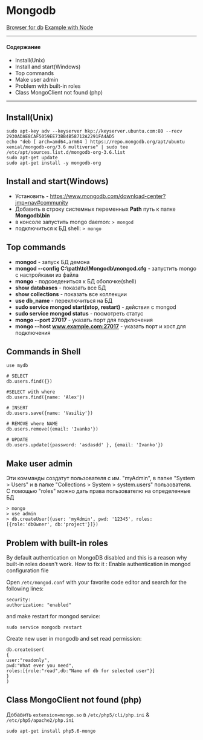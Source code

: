 # Mongodb

[Browser for db](https://robomongo.org/)
[Example with Node](https://github.com/Nikeweke/Mongo-Node)

---
#### Содержание
* Install(Unix)
* Install and start(Windows)
* Top commands
* Make user admin
* Problem with built-in roles
* Class MongoClient not found (php)

---

## Install(Unix)

```
sudo apt-key adv --keyserver hkp://keyserver.ubuntu.com:80 --recv 2930ADAE8CAF5059EE73BB4B58712A2291FA4AD5
echo "deb [ arch=amd64,arm64 ] https://repo.mongodb.org/apt/ubuntu xenial/mongodb-org/3.6 multiverse" | sudo tee /etc/apt/sources.list.d/mongodb-org-3.6.list
sudo apt-get update
sudo apt-get install -y mongodb-org
```

## Install and start(Windows)
* Установить - https://www.mongodb.com/download-center?jmp=nav#community
* Добавить в строку системных переменных **Path** путь к папке **Mongodb\bin**
* в консоле запустить mongo daemon: `> mongod`
* подключиться к БД shell: `> mongo`

## Top commands
* **mongod** - запуск БД демона
* **mongod --config C:\path\to\Mongodb\mongod.cfg** - запустить mongo с настройками из файла
* **mongo** - подсоедениться к БД оболочке(shell)
* **show databases** - показать все БД
* **show collections** - показать все коллекции
* **use db_name** - переключиться на БД
* **sudo service mongod start(stop, restart)** - действия с mongod
* **sudo service mongod status** - посмотреть статус
* **mongo --port 27017** - указать порт для подключения
* **mongo --host www.example.com:27017** - указать порт и хост для подключения




## Commands in Shell
```
use mydb

# SELECT
db.users.find({})

#SELECT with where
db.users.find({name: 'Alex'})

# INSERT
db.users.save({name: 'Vasiliy'})

# REMOVE where NAME
db.users.remove({email: 'Ivanko'})

# UPDATE
db.users.update({password: 'asdasdd' }, {email: 'Ivanko'})

```


## Make user admin
Эти комманды создатут пользователя с им. "myAdmin", в папке "System > Users" и в папке "Collections > System > system.users" пользователя. С помощью "roles" можно дать права пользователю на определенные БД
```
> mongo
> use admin
> db.createUser({user: 'myAdmin', pwd: '12345', roles: [{role:'dbOwner', db:'project'}]})
```

## Problem with built-in roles

By default authentication on MongoDB disabled and this is a reason why built-in roles doesn't work.
How to fix it :
Enable authentication in mongod configuration file

Open `/etc/mongod.conf` with your favorite code editor and search for the following lines:
```
security:
authorization: "enabled"
```

and make restart for mongod service:

```
sudo service mongodb restart
```

Create new user in mongodb and set read permission:
```
db.createUser(
{
user:"readonly",
pwd:"What ever you need",
roles:[{role:"read",db:"Name of db for selected user"}]
}
)
```

## Class MongoClient not found (php)
Добавить `extension=mongo.so` в `/etc/php5/cli/php.ini` & `/etc/php5/apache2/php.ini`

```
sudo apt-get install php5.6-mongo
```

